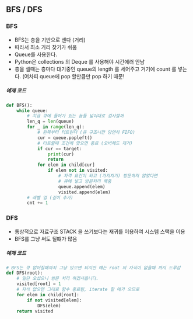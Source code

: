 ## BFS / DFS
### BFS
- BFS는 층을 기반으로 센다 (거리)
- 따라서 최소 거리 찾기가 쉬움
- Queue를 사용한다.
- Python은 collections 의 Deque 를 사용해야 시간에러 안남
- 층을 셀때는 층마다 대기중인 queue의 length 를 세어주고 거기에 count 를 넣는다. (어차피 queue에 pop 할만큼만 pop 하기 때문!

##### 예제 코드
~~~python 
def BFS():
    while queue:
        # 지금 큐에 들어가 있는 놈들 넓이대로 검사할꺼
        len_q = len(queue)
        for _ in range(len_q):
            # 왼쪽부터 터트린다 (큐 구조니깐 당연히 FIFO)
            cur = queue.popleft()
            # 터트릴때 조건에 맞으면 종료 (오버헤드 제거)
            if cur == target:
                print(cur)
                return
            for elem in child[cur]
                if elem not in visited:
                    # 자격 요건이 되고 (가지치기) 방문하지 않았다면
                    # 큐에 넣고 방문처리 해줌
                    queue.append(elem)
                    visited.append(elem)
        # 레벨 업 (깊이 추가)
        cnt += 1 
~~~

### DFS
- 통상적으로 자료구조 STACK 을 쓰기보다는 재귀를 이용하여 시스템 스택을 이용
- BFS를 그냥 써도 될떄가 많음

##### 예제 코드
~~~python 
# BFS는 큐 없어질때까지 그냥 있으면 되지만 얘는 root 의 자식이 없을때 까지 드루감 
def DFS(root):
    # 일단 오셨으니 방문 처리 하겠사옵니다.
    visited[root] = 1
    # 자식 없으면 그대로 함수 종료됨, iterate 할 애가 으므로
    for elem in child[root]:
        if not visited[elem]:
            DFS(elem)
    return visited
~~~